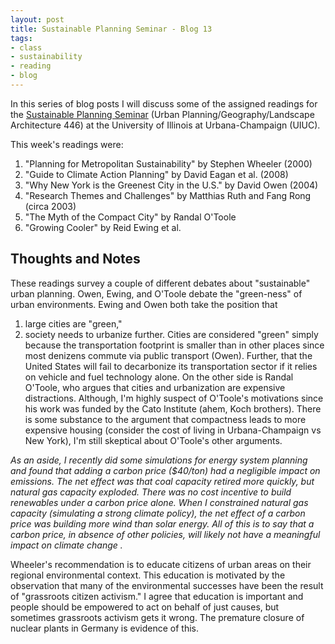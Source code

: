 ```yaml
---
layout: post
title: Sustainable Planning Seminar - Blog 13
tags:
- class
- sustainability
- reading
- blog
---
```


In this series of blog posts I will discuss some of the assigned readings
for the [Sustainable Planning Seminar](https://courses.illinois.edu/schedule/2021/spring/LA/446)
(Urban Planning/Geography/Landscape Architecture 446) at the University of
Illinois at Urbana-Champaign (UIUC).

This week's readings were:
1. "Planning for Metropolitan Sustainability" by Stephen Wheeler (2000)
2. "Guide to Climate Action Planning" by David Eagan et al. (2008)
3. "Why New York is the Greenest City in the U.S." by David Owen (2004)
4. "Research Themes and Challenges" by Matthias Ruth and Fang Rong (circa 2003)
5. "The Myth of the Compact City" by Randal O'Toole
6. "Growing Cooler" by Reid Ewing et al.


## Thoughts and Notes

These readings survey a couple of different debates about "sustainable" urban
planning. Owen, Ewing, and O'Toole debate the "green-ness" of urban environments.
Ewing and Owen both take the position that
1. large cities are "green,"
2. society needs to urbanize further.
Cities are considered "green" simply because the transportation footprint is
smaller than in other places since most denizens commute via public transport (Owen).
Further, that the United States will fail to decarbonize its transportation
sector if it relies on vehicle and fuel technology alone. On the other side is
Randal O'Toole, who argues that cities and urbanization are expensive distractions.
Although, I'm highly suspect of O'Toole's motivations since his work was funded by
the Cato Institute (ahem, Koch brothers). There is some substance to the argument
that compactness leads to more expensive housing (consider the cost of living in
Urbana-Champaign vs New York), I'm still skeptical about O'Toole's other arguments.

_As an aside, I recently did some simulations for energy system planning and
found that adding a carbon price ($40/ton) had a negligible impact on emissions.
The net effect was that coal capacity retired more quickly, but natural gas
capacity exploded. There was no cost incentive to build renewables under a
carbon price alone. When I constrained natural gas capacity (simulating a strong
climate policy), the net effect of a carbon price was building more wind than
solar energy. All of this is to say that a carbon price, in absence of other
policies, will likely not have a meaningful impact on climate change ._

Wheeler's recommendation is to educate citizens of urban areas on their regional
environmental context. This education is motivated by the observation that
many of the environmental successes have been the result of "grassroots citizen
activism." I agree that education is important and people should be empowered to
act on behalf of just causes, but sometimes grassroots activism gets it wrong.
The premature closure of nuclear plants in Germany is evidence of this.  
